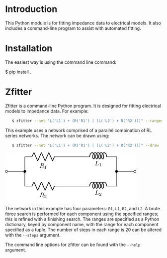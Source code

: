 Introduction
============

This Python module is for fitting impedance data to electrical models.   It also includes a command-line program to assist with automated fitting.


Installation
============

The easiest way is using the command line command:

   $ pip install .
   
   
Zfitter
=======

Zfitter is a command-line Python program.  It is designed for fitting
electrical models to impedance data.   For example:

``` bash
   $ zfitter --net "L('L1') + (R('R1') | (L('L2') + R('R2')))" --ranges="{'R1':(0,5e3),'L1':(1e-3,20e-3),'R2':(0,0.1),'L2':(1e-3,20e-3)}" --input demo/E4990A-example1.csv --plot-error
```
   

This example uses a network comprised of a parallel combination of RL series networks.  The network can be drawn using:

``` bash
   $ zfitter --net "L('L1') + (R('R1') | (L('L2') + R('R2')))" --draw
```

![](doc/RL2.png)


The network in this example has four parameters: `R1`, `L1`, `R2`, and
`L2`.  A brute force search is performed for each component using the
specified ranges; this is refined with a finishing search.  The ranges
are specified as a Python dictionary, keyed by component name, with
the range for each component specified as a tuple.  The number of
steps in each range is 20 can be altered with the `--steps` argument.

The command line options for zfitter can be found with the `--help` argument.




